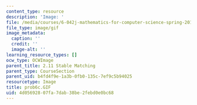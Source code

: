 ```yaml
---
content_type: resource
description: 'Image: '
file: /media/courses/6-042j-mathematics-for-computer-science-spring-2015/4d05692807fa7dab38be2febd0e0bc68_prob6c.GIF
file_type: image/gif
image_metadata:
  caption: ''
  credit: ''
  image-alt: ''
learning_resource_types: []
ocw_type: OCWImage
parent_title: 2.11 Stable Matching
parent_type: CourseSection
parent_uid: b4fd4f9e-1a3b-0fb0-135c-7ef9c5b94025
resourcetype: Image
title: prob6c.GIF
uid: 4d056928-07fa-7dab-38be-2febd0e0bc68
---
```

